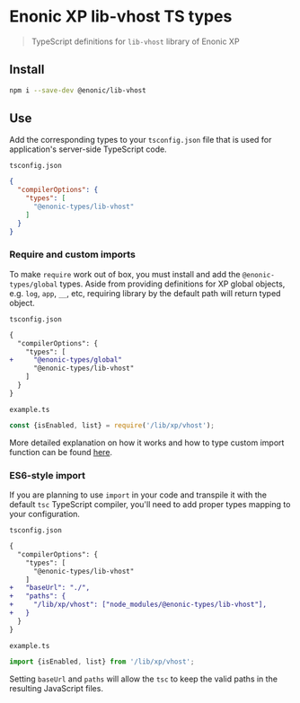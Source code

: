 # Enonic XP lib-vhost TS types

> TypeScript definitions for `lib-vhost` library of Enonic XP
## Install

```bash
npm i --save-dev @enonic/lib-vhost
```

## Use

Add the corresponding types to your `tsconfig.json` file that is used for application's server-side TypeScript code.

`tsconfig.json`
```json
{
  "compilerOptions": {
    "types": [
      "@enonic-types/lib-vhost"
    ]
  }
}
```

### Require and custom imports

To make `require` work out of box, you must install and add the `@enonic-types/global` types. Aside from providing definitions for XP global objects, e.g. `log`, `app`, `__`, etc, requiring library by the default path will return typed object.

`tsconfig.json`
```diff
{
  "compilerOptions": {
    "types": [
+     "@enonic-types/global"
      "@enonic-types/lib-vhost"
    ]
  }
}
```

`example.ts`
```ts
const {isEnabled, list} = require('/lib/xp/vhost');
```

More detailed explanation on how it works and how to type custom import function can be found [here](https://github.com/enonic/xp/tree/master/modules/lib/typescript/README.md).

### ES6-style import

If you are planning to use `import` in your code and transpile it with the default `tsc` TypeScript compiler, you'll need to add proper types mapping to your configuration.

`tsconfig.json`
```diff
{
  "compilerOptions": {
    "types": [
      "@enonic-types/lib-vhost"
    ]
+   "baseUrl": "./",
+   "paths": {
+     "/lib/xp/vhost": ["node_modules/@enonic-types/lib-vhost"],
+   }
  }
}
```

`example.ts`
```ts
import {isEnabled, list} from '/lib/xp/vhost';
```

Setting `baseUrl` and `paths` will allow the `tsc` to keep the valid paths in the resulting JavaScript files.
